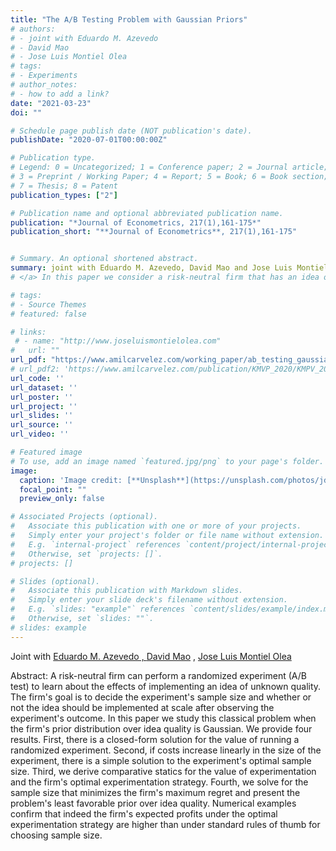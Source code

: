 ```yaml
---
title: "The A/B Testing Problem with Gaussian Priors"
# authors:
# - joint with Eduardo M. Azevedo  
# - David Mao
# - Jose Luis Montiel Olea
# tags:
# - Experiments
# author_notes:
# - how to add a link?
date: "2021-03-23"
doi: ""

# Schedule page publish date (NOT publication's date).
publishDate: "2020-07-01T00:00:00Z"

# Publication type.
# Legend: 0 = Uncategorized; 1 = Conference paper; 2 = Journal article;
# 3 = Preprint / Working Paper; 4 = Report; 5 = Book; 6 = Book section;
# 7 = Thesis; 8 = Patent
publication_types: ["2"]

# Publication name and optional abbreviated publication name.
publication: "*Journal of Econometrics, 217(1),161-175*"
publication_short: "**Journal of Econometrics**, 217(1),161-175"


# Summary. An optional shortened abstract.
summary: joint with Eduardo M. Azevedo, David Mao and Jose Luis Montiel Olea.
# </a> In this paper we consider a risk-neutral firm that has an idea of unknown quality, but can perform an experiment to learn about it. The firm's goal is to decide the experiment's size and whether or not the idea should be implemented at scale after observing the experiment's outcome. We solve this problem using a Bayesian criterion (Gaussian Prior) and Minimax Regret criterion.

# tags:
# - Source Themes
# featured: false

# links:
 # - name: "http://www.joseluismontielolea.com"
#   url: ""
url_pdf: "https://www.amilcarvelez.com/working_paper/ab_testing_gaussian_prior/AMMV_2021_submitted.pdf"
# url_pdf2: 'https://www.amilcarvelez.com/publication/KMVP_2020/KMPV_2020Appendix.pdf'
url_code: ''
url_dataset: ''
url_poster: ''
url_project: ''
url_slides: ''
url_source: ''
url_video: ''

# Featured image
# To use, add an image named `featured.jpg/png` to your page's folder. 
image:
  caption: 'Image credit: [**Unsplash**](https://unsplash.com/photos/jdD8gXaTZsc)'
  focal_point: ""
  preview_only: false

# Associated Projects (optional).
#   Associate this publication with one or more of your projects.
#   Simply enter your project's folder or file name without extension.
#   E.g. `internal-project` references `content/project/internal-project/index.md`.
#   Otherwise, set `projects: []`.
# projects: []

# Slides (optional).
#   Associate this publication with Markdown slides.
#   Simply enter your slide deck's filename without extension.
#   E.g. `slides: "example"` references `content/slides/example/index.md`.
#   Otherwise, set `slides: ""`.
# slides: example
---
```

  
Joint with <a href="https://eduardomazevedo.github.io/" target="_blank">Eduardo M. Azevedo </span>, <span> <a href="https://economics.sas.upenn.edu/people/david-mao" target="_blank"> David Mao</a> </span>, <span> <a href="http://www.joseluismontielolea.com/" target="_blank"> Jose Luis Montiel Olea</a> </span></div>
 
Abstract: A risk-neutral firm can perform a randomized experiment (A/B test) to learn about the effects of implementing an  idea of unknown quality. The firm's goal is to decide the experiment's sample size and whether or not the idea should be implemented at scale after observing the experiment's outcome. In this paper we study this classical problem when the firm's prior distribution over idea quality is Gaussian. We provide four results. First, there is a closed-form solution for the value of running a randomized experiment. Second, if costs increase linearly in the size of the experiment, there is a simple solution to the experiment's optimal sample size. Third, we derive comparative statics for the value of experimentation and the firm's optimal experimentation strategy. Fourth, we solve for the sample size that minimizes the firm's maximum regret and present the problem's least favorable prior over idea quality. Numerical examples confirm that indeed the firm's expected profits under the optimal experimentation strategy are higher than under standard rules of thumb for choosing sample size.


